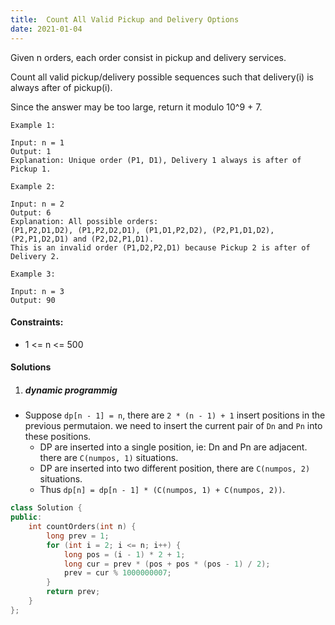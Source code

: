```yaml
---
title:  Count All Valid Pickup and Delivery Options
date: 2021-01-04
---
```

Given n orders, each order consist in pickup and delivery services. 

Count all valid pickup/delivery possible sequences such that delivery(i) is always after of pickup(i). 

Since the answer may be too large, return it modulo 10^9 + 7.

 

```
Example 1:

Input: n = 1
Output: 1
Explanation: Unique order (P1, D1), Delivery 1 always is after of Pickup 1.

Example 2:

Input: n = 2
Output: 6
Explanation: All possible orders: 
(P1,P2,D1,D2), (P1,P2,D2,D1), (P1,D1,P2,D2), (P2,P1,D1,D2), (P2,P1,D2,D1) and (P2,D2,P1,D1).
This is an invalid order (P1,D2,P2,D1) because Pickup 2 is after of Delivery 2.

Example 3:

Input: n = 3
Output: 90
```

 

#### Constraints:

-    1 <= n <= 500


#### Solutions


1. ##### dynamic programmig

- Suppose `dp[n - 1] = n`, there are `2 * (n - 1) + 1` insert positions in the previous permutaion. we need to insert the current pair of `Dn` and `Pn` into these positions.
    - DP are inserted into a single position, ie: Dn and Pn are adjacent. there are `C(numpos, 1)` situations.
    - DP are inserted into two different position, there are `C(numpos, 2) ` situations.
    - Thus `dp[n] = dp[n - 1] * (C(numpos, 1) + C(numpos, 2))`.


```cpp
class Solution {
public:
    int countOrders(int n) {
        long prev = 1;
        for (int i = 2; i <= n; i++) {
            long pos = (i - 1) * 2 + 1;
            long cur = prev * (pos + pos * (pos - 1) / 2);
            prev = cur % 1000000007;
        }
        return prev;
    }
};
```